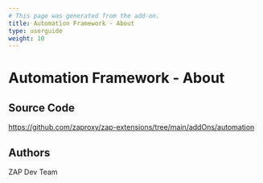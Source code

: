 ```yaml
---
# This page was generated from the add-on.
title: Automation Framework - About
type: userguide
weight: 10
---
```


# Automation Framework - About

## Source Code

<https://github.com/zaproxy/zap-extensions/tree/main/addOns/automation>

## Authors

ZAP Dev Team
